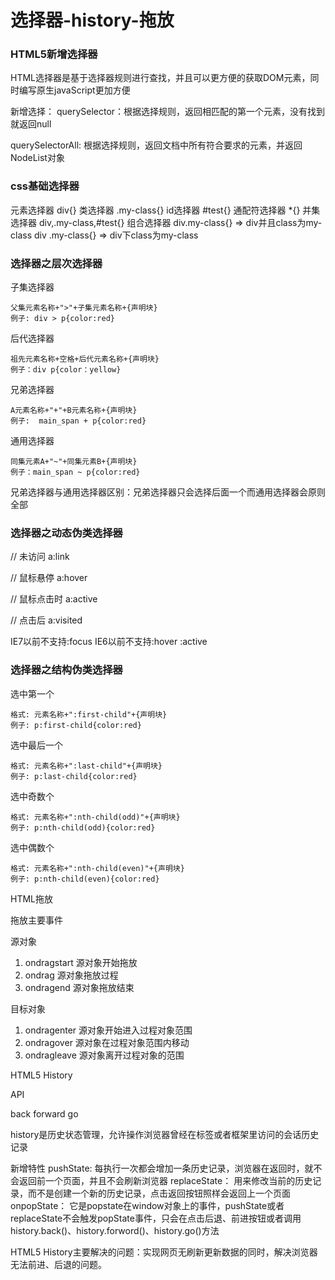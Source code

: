 # 选择器-history-拖放

### HTML5新增选择器

HTML选择器是基于选择器规则进行查找，并且可以更方便的获取DOM元素，同时编写原生javaScript更加方便


新增选择：
querySelector：根据选择规则，返回相匹配的第一个元素，没有找到就返回null

querySelectorAll: 根据选择规则，返回文档中所有符合要求的元素，并返回NodeList对象

### css基础选择器

元素选择器
div{}
类选择器
.my-class{}
id选择器
#test{}
通配符选择器
*{}
并集选择器
div,.my-class,#test{}
组合选择器
div.my-class{}   => div并且class为my-class
div .my-class{}  => div下class为my-class

### 选择器之层次选择器

子集选择器
```
父集元素名称+">"+子集元素名称+{声明块}
例子: div > p{color:red}
```

后代选择器
```
祖先元素名称+空格+后代元素名称+{声明块}
例子：div p{color：yellow}
```

兄弟选择器
```
A元素名称+"+"+B元素名称+{声明块}
例子:  main_span + p{color:red}
```

通用选择器
```
同集元素A+"~"+同集元素B+{声明块}
例子：main_span ~ p{color:red}
```

兄弟选择器与通用选择器区别：兄弟选择器只会选择后面一个而通用选择器会原则全部

### 选择器之动态伪类选择器

// 未访问
a:link

// 鼠标悬停
a:hover

// 鼠标点击时
a:active

// 点击后
a:visited

IE7以前不支持:focus
IE6以前不支持:hover  :active

### 选择器之结构伪类选择器

选中第一个
```
格式: 元素名称+":first-child"+{声明块}
例子: p:first-child{color:red}
```

选中最后一个
```
格式: 元素名称+":last-child"+{声明块}
例子: p:last-child{color:red}
```

选中奇数个
```
格式: 元素名称+":nth-child(odd)"+{声明块}
例子: p:nth-child(odd){color:red}
```

选中偶数个
```
格式: 元素名称+":nth-child(even)"+{声明块}
例子: p:nth-child(even){color:red}
```

HTML拖放

拖放主要事件

源对象
1. ondragstart 源对象开始拖放
2. ondrag 源对象拖放过程
3. ondragend 源对象拖放结束

目标对象
1. ondragenter 源对象开始进入过程对象范围
2. ondragover 源对象在过程对象范围内移动
3. ondragleave 源对象离开过程对象的范围

HTML5 History

API

back
forward
go

history是历史状态管理，允许操作浏览器曾经在标签或者框架里访问的会话历史记录

新增特性
pushState: 每执行一次都会增加一条历史记录，浏览器在返回时，就不会返回前一个页面，并且不会刷新浏览器
replaceState： 用来修改当前的历史记录，而不是创建一个新的历史记录，点击返回按钮照样会返回上一个页面
onpopState： 它是popstate在window对象上的事件，pushState或者replaceState不会触发popState事件，只会在点击后退、前进按钮或者调用history.back()、history.forword()、history.go()方法

HTML5 History主要解决的问题：实现网页无刷新更新数据的同时，解决浏览器无法前进、后退的问题。